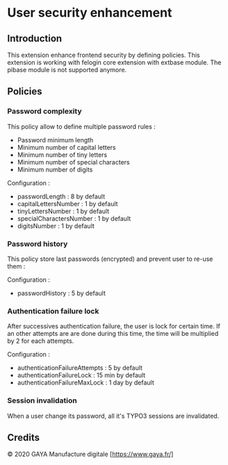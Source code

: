 # User security enhancement

## Introduction

This extension enhance frontend security by defining policies.
This extension is working with felogin core extension with extbase module. The pibase module is not supported anymore.

## Policies

### Password complexity

This policy allow to define multiple password rules :

- Password minimum length
- Minimum number of capital letters
- Minimum number of tiny letters
- Minimum number of special characters
- Minimum number of digits

Configuration :

- passwordLength : 8 by default
- capitalLettersNumber : 1 by default
- tinyLettersNumber : 1 by default
- specialCharactersNumber : 1 by default
- digitsNumber : 1 by default

### Password history

This policy store last passwords (encrypted) and prevent user to re-use them :

Configuration :

- passwordHistory : 5 by default

### Authentication failure lock

After successives authentication failure, the user is lock for certain time. If an other attempts are are done during this time, the time will be multiplied by 2 for each attempts.

Configuration :

- authenticationFailureAttempts : 5 by default
- authenticationFailureLock : 15 min by default
- authenticationFailureMaxLock : 1 day by default

### Session invalidation

When a user change its password, all it's TYPO3 sessions are invalidated.

## Credits
&copy; 2020 GAYA Manufacture digitale [https://www.gaya.fr/]
